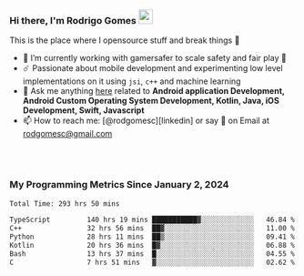 
### Hi there, I'm Rodrigo Gomes <img src="https://media.giphy.com/media/hvRJCLFzcasrR4ia7z/giphy.gif" width="25px">
This is the place where I opensource stuff and break things 🤣
- 🔭 I’m currently working with gamersafer to scale safety and fair play 💜
- ☄️ Passionate about mobile development and experimenting low level implementations on it using `jsi`, `c++` and machine learning
- 💬 Ask me anything [here](https://github.com/rodgomesc/rodgomesc/issues) related to <b>Android application Development, Android Custom Operating System Development, Kotlin, Java, iOS Development, Swift, Javascript</b>
- 📫 How to reach me: [@rodgomesc][linkedin] or say 👋 on Email at [rodgomesc@gmail.com](mailto:rodgomesc@gmail.com)


<br/>

<!-- 
<picture>
  <img src="/github-metrics.svg" alt="Metrics">
</picture>
-->

</br>

### My Programming Metrics Since January 2, 2024 


<!--START_SECTION:waka-->

```txt
Total Time: 293 hrs 50 mins

TypeScript         140 hrs 19 mins ███████████▓░░░░░░░░░░░░░   46.84 %
C++                32 hrs 56 mins  ██▓░░░░░░░░░░░░░░░░░░░░░░   11.00 %
Python             28 hrs 11 mins  ██▒░░░░░░░░░░░░░░░░░░░░░░   09.41 %
Kotlin             20 hrs 36 mins  █▓░░░░░░░░░░░░░░░░░░░░░░░   06.88 %
Bash               13 hrs 37 mins  █░░░░░░░░░░░░░░░░░░░░░░░░   04.55 %
C                  7 hrs 51 mins   ▓░░░░░░░░░░░░░░░░░░░░░░░░   02.62 %
```

<!--END_SECTION:waka-->
